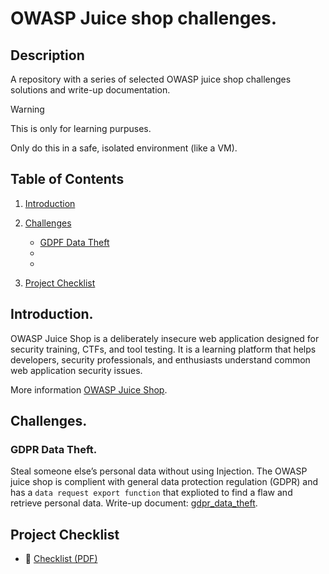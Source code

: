 # OWASP Juice shop challenges.

## Description
A repository with a series of selected OWASP juice shop challenges solutions and write-up documentation.

> [!WARNING]
>
> This is only for learning purpuses.
>
>Only do this in a safe, isolated environment (like a VM).

## Table of Contents

1. [Introduction](#introduction)
2. [Challenges](#challenges)
    - [GDPF Data Theft](#gdpf-data-theft)
    - []()
    - []()

4. [Project Checklist](#project-checklist)

## Introduction.
OWASP Juice Shop is a deliberately insecure web application designed for security training, CTFs, and tool testing. It is a learning platform that helps developers, security professionals, and enthusiasts understand common web application security issues.

More information [OWASP Juice Shop](https://owasp.org/www-project-juice-shop/).


## Challenges.

### GDPR Data Theft.
	
Steal someone else’s personal data without using Injection. The OWASP juice shop is complient with general data protection regulation (GDPR) and has a `data request export function` that explioted to find a flaw and retrieve personal data. Write-up document: [gdpr_data_theft]().

## Project Checklist

- 📄 [Checklist (PDF)](docs/checklist.pdf)
